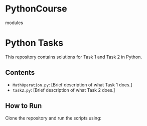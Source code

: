 # PythonCourse
modules

# Python Tasks

This repository contains solutions for Task 1 and Task 2 in Python.

## Contents

- `MathOperation.py`: [Brief description of what Task 1 does.]
- `task2.py`: [Brief description of what Task 2 does.]

## How to Run

Clone the repository and run the scripts using:

